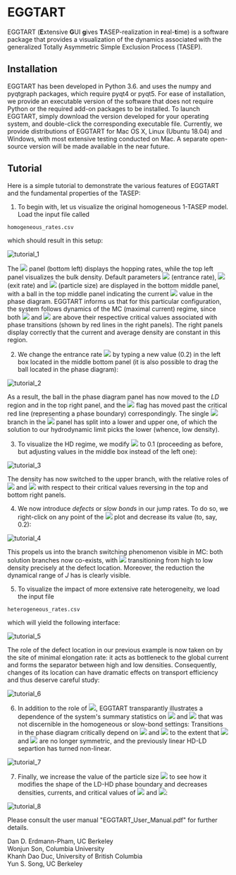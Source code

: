 # EGGTART
EGGTART (**E**xtensive **G**UI **g**ives **T**ASEP-realization in **r**eal-**t**ime) is a software package that provides a visualization of the dynamics associated with the generalized Totally Asymmetric Simple Exclusion Process (TASEP).

## Installation
EGGTART has been developed in Python 3.6. and uses the numpy and pyqtgraph packages, which require pyqt4 or pyqt5. For ease of installation, we provide an executable version of the software that does not require Python or the required add-on packages to be installed. To launch EGGTART, simply download the version developed for your operating system, and double-click the corresponding executable file. Currently, we provide distributions of EGGTART for Mac OS X, Linux (Ubuntu 18.04) and Windows, with most extensive testing conducted on Mac. A separate open-source version will be made available in the near future. 

## Tutorial
Here is a simple tutorial to demonstrate the various features of EGGTART and the fundamental properties of the TASEP:

1. To begin with, let us visualize the original homogeneous 1-TASEP model. Load the input file called 
```
homogeneous_rates.csv
```
which should result in this setup:

![tutorial_1](figures/tutorial_1.png)

The <img src="https://render.githubusercontent.com/render/math?math=\lambda"> panel (bottom left) displays the hopping rates, while the top left panel visualizes the bulk density. Default parameters <img src="https://render.githubusercontent.com/render/math?math=\alpha"> (entrance rate), <img src="https://render.githubusercontent.com/render/math?math=\beta"> (exit rate) and <img src="https://render.githubusercontent.com/render/math?math=\ell"> (particle size) are displayed in the bottom middle panel, with a ball in the top middle panel indicating the current <img src="https://render.githubusercontent.com/render/math?math=(\alpha, \beta)"> value in the phase diagram. EGGTART informs us that for this particular configuration, the system follows dynamics of the MC (maximal current) regime, since both <img src="https://render.githubusercontent.com/render/math?math=\alpha"> and <img src="https://render.githubusercontent.com/render/math?math=\beta"> are above their respective critical values associated with phase transitions (shown by red lines in the right panels). The right panels display correctly that the current and average density are constant in this region.

2. We change the entrance rate <img src="https://render.githubusercontent.com/render/math?math=\alpha"> by typing a new value (0.2) in the left box located in the middle bottom panel (it is also possible to drag the ball located in the phase diagram):

![tutorial_2](figures/tutorial_2.png)

As a result, the ball in the phase diagram panel has now moved to the _LD_ region and in the top right panel, and the <img src="https://render.githubusercontent.com/render/math?math=\alpha"> flag has moved past the critical red line (representing a phase boundary) correspondingly. The single <img src="https://render.githubusercontent.com/render/math?math=\rho"> branch in the <img src="https://render.githubusercontent.com/render/math?math=\rho"> panel has split into a lower and upper one, of which the solution to our hydrodynamic limit picks the lower (whence, low density).

3. To visualize the HD regime, we modify <img src="https://render.githubusercontent.com/render/math?math=\beta"> to 0.1 (proceeding as before, but adjusting values in the middle box instead of the left one):

![tutorial_3](figures/tutorial_3.png)

The density has now switched to the upper branch, with the relative roles of <img src="https://render.githubusercontent.com/render/math?math=\alpha"> and <img src="https://render.githubusercontent.com/render/math?math=\beta"> with respect to their critical values reversing in the top and bottom right panels.

4. We now introduce _defects_ or _slow bonds_ in our jump rates. To do so, we right-click on any point of the <img src="https://render.githubusercontent.com/render/math?math=\lambda"> plot and decrease its value (to, say, 0.2):

![tutorial_4](figures/tutorial_4.png)

This propels us into the branch switching phenomenon visible in MC: both solution branches now co-exists, with <img src="https://render.githubusercontent.com/render/math?math=\rho"> transitioning from high to low density precisely at the defect location.  Moreover, the reduction the dynamical range of _J_ has is clearly visible.

5. To visualize the impact of more extensive rate heterogeneity, we load the input file
```
heterogeneous_rates.csv
```
which will yield the following interface:

![tutorial_5](figures/tutorial_5.png)

The role of the defect location in our previous example is now taken on by the site of minimal elongation rate: it acts as bottleneck to the global current and forms the separator between high and low densities. Consequently, changes of its location can have dramatic effects on transport efficiency and thus deserve careful study:

![tutorial_6](figures/tutorial_6.png)

6. In addition to the role of <img src="https://render.githubusercontent.com/render/math?math=\lambda_{\min}">, EGGTART transparantly illustrates a dependence of the system's summary statistics on <img src="https://render.githubusercontent.com/render/math?math=\lambda(0)"> and <img src="https://render.githubusercontent.com/render/math?math=\lambda(1)"> that was not discernible in the homogeneous or slow-bond settings: Transitions in the phase diagram critically depend on <img src="https://render.githubusercontent.com/render/math?math=\lambda(0)"> and <img src="https://render.githubusercontent.com/render/math?math=\lambda(1)"> to the extent that <img src="https://render.githubusercontent.com/render/math?math=\alpha^{\ast}"> and <img src="https://render.githubusercontent.com/render/math?math=\beta^{\ast}"> are no longer symmetric, and the previously linear HD-LD separtion has turned non-linear.

![tutorial_7](figures/tutorial_8.png)

7. Finally, we increase the value of the particle size <img src="https://render.githubusercontent.com/render/math?math=\ell"> to see how it modifies the shape of the LD-HD phase boundary and decreases densities, currents, and critical values of <img src="https://render.githubusercontent.com/render/math?math=\alpha"> and <img src="https://render.githubusercontent.com/render/math?math=\beta">:

![tutorial_8](figures/tutorial_9.png)

Please consult the user manual "EGGTART_User_Manual.pdf" for further details.
  
Dan D. Erdmann-Pham, UC Berkeley\
Wonjun Son, Columbia University\
Khanh Dao Duc, University of British Columbia\
Yun S. Song, UC Berkeley
